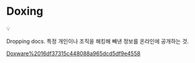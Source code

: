 # Doxing

<aside>
💡

Dropping docs.
특정 개인이나 조직을 해킹해 빼낸 정보를 온라인에 공개하는 것.

</aside>

[Doxware%2016df37315c448088a965dcd5df9e4558](Doxware%2016df37315c448088a965dcd5df9e4558)